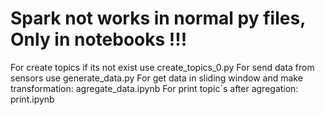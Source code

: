 # Spark not works in normal py files, Only in notebooks !!!
For create topics if its not exist use create_topics_0.py
For send data from sensors use generate_data.py
For get data in sliding window and make transformation: agregate_data.ipynb
For print topic`s after agregation: print.ipynb
